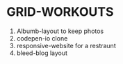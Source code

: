 # GRID-WORKOUTS
1. Albumb-layout to keep photos
2. codepen-io clone
3. responsive-website for a restraunt
4. bleed-blog layout 
